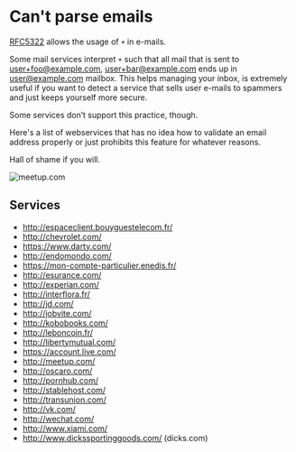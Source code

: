 # Can't parse emails

[RFC5322](https://tools.ietf.org/html/rfc5322#section-3.4.1) allows the usage of `+` in e-mails.

Some mail services interpret `+` such that all mail that is sent to user+foo@example.com,
user+bar@example.com ends up in user@example.com mailbox.
This helps managing your inbox, is extremely useful if you want to detect a service that sells user
e-mails to spammers and just keeps yourself more secure.

Some services don’t support this practice, though.

Here's a list of webservices that has no idea how to validate an email address properly
or just prohibits this feature for whatever reasons.

Hall of shame if you will.

![meetup.com](https://f.cloud.github.com/assets/129043/404706/4be59bc0-a96c-11e2-984d-c86798d00ea4.png)

## Services

* http://espaceclient.bouyguestelecom.fr/
* http://chevrolet.com/
* https://www.darty.com/
* http://endomondo.com/
* https://mon-compte-particulier.enedis.fr/
* http://esurance.com/
* http://experian.com/
* http://interflora.fr/
* http://jd.com/
* http://jobvite.com/
* http://kobobooks.com/
* http://leboncoin.fr/
* http://libertymutual.com/
* https://account.live.com/
* http://meetup.com/
* http://oscaro.com/
* http://pornhub.com/
* http://stablehost.com/
* http://transunion.com/
* http://vk.com/
* http://wechat.com/
* http://www.xiami.com/
* http://www.dickssportinggoods.com/ (dicks.com)
